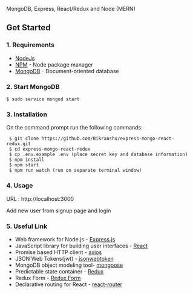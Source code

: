 MongoDB, Express, React/Redux and Node (MERN)

## Get Started

### 1. Requirements

- [NodeJs](https://nodejs.org/en/)
- [NPM](https://npmjs.org/) - Node package manager
- [MongoDB](https://www.mongodb.com/) - Document-oriented database

### 2. Start MongoDB 
```
$ sudo service mongod start
```

### 3. Installation

On the command prompt run the following commands:
``` 
 $ git clone https://github.com/Bikranshu/express-mongo-react-redux.git
 $ cd express-mongo-react-redux
 $ cp .env.example .env (place secret key and database information)
 $ npm install
 $ npm start
 $ npm run watch (run on separate terminal window)
```

### 4. Usage

URL : http://localhost:3000

Add new user from signup page and login

### 5. Useful Link
- Web framework for Node.js - [Express.js](http://expressjs.com/)
- JavaScript library for building user interfaces - [React](https://facebook.github.io/react/)
- Promise based HTTP client - [axios](https://github.com/mzabriskie/axios)
- JSON Web Tokens(jwt) - [jsonwebtoken](https://www.npmjs.com/package/jsonwebtoken)
- MongoDB object modeling tool- [mongoose](http://mongoosejs.com/)
- Predictable state container - [Redux](http://redux.js.org/)
- Redux Form - [Redux Form](http://redux-form.com/7.0.0/)
- Declarative routing for React - [react-router](https://reacttraining.com/react-router/)